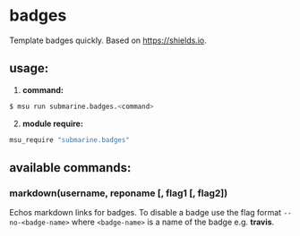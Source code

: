 
# badges

Template badges quickly. Based on https://shields.io.


## usage:

1. **command:**

  ```bash
  $ msu run submarine.badges.<command>
  ```
 
2. **module require:**

  ```bash
  msu_require "submarine.badges"
  ```


## available commands:

### markdown(username, reponame [, flag1 [, flag2])

Echos markdown links for badges. To disable a badge use the flag format `--no-<badge-name>` where `<badge-name>` is a name of the badge e.g. **travis**.


